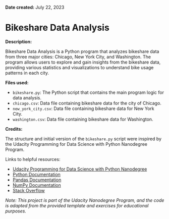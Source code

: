 **Date created:** July 22, 2023

# Bikeshare Data Analysis

**Description:**

Bikeshare Data Analysis is a Python program that analyzes bikeshare data from three major cities: Chicago, New York City, and Washington. The program allows users to explore and gain insights from the bikeshare data, providing various statistics and visualizations to understand bike usage patterns in each city.

**Files used:**

- `bikeshare.py`: The Python script that contains the main program logic for data analysis.
- `chicago.csv`: Data file containing bikeshare data for the city of Chicago.
- `new_york_city.csv`: Data file containing bikeshare data for New York City.
- `washington.csv`: Data file containing bikeshare data for Washington.

**Credits:**

The structure and initial version of the `bikeshare.py` script were inspired by the Udacity Programming for Data Science with Python Nanodegree Program.

Links to helpful resources:
- [Udacity Programming for Data Science with Python Nanodegree](https://www.udacity.com/course/programming-for-data-science-nanodegree--nd104)
- [Python Documentation](https://docs.python.org/3/)
- [Pandas Documentation](https://pandas.pydata.org/docs/)
- [NumPy Documentation](https://numpy.org/doc/)
- [Stack Overflow](https://stackoverflow.com/)

*Note: This project is part of the Udacity Nanodegree Program, and the code is adapted from the provided template and exercises for educational purposes.*
